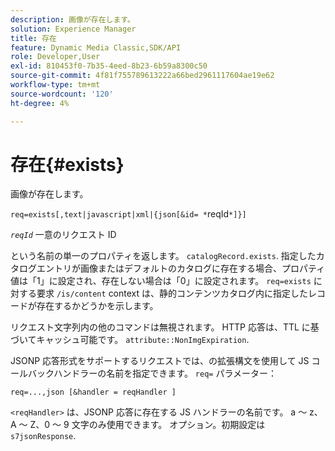 ```yaml
---
description: 画像が存在します。
solution: Experience Manager
title: 存在
feature: Dynamic Media Classic,SDK/API
role: Developer,User
exl-id: 810453f0-7b35-4eed-8b23-6b59a8300c50
source-git-commit: 4f81f755789613222a66bed2961117604ae19e62
workflow-type: tm+mt
source-wordcount: '120'
ht-degree: 4%

---
```


# 存在{#exists}

画像が存在します。

`req=exists[,text|javascript|xml|{json[&id= *`reqId`*]}]`

*`reqId`* 一意のリクエスト ID

という名前の単一のプロパティを返します。 `catalogRecord.exists`. 指定したカタログエントリが画像またはデフォルトのカタログに存在する場合、プロパティ値は「1」に設定され、存在しない場合は「0」に設定されます。 `req=exists` に対する要求 `/is/content` context は、静的コンテンツカタログ内に指定したレコードが存在するかどうかを示します。

リクエスト文字列内の他のコマンドは無視されます。 HTTP 応答は、TTL に基づいてキャッシュ可能です。 `attribute::NonImgExpiration`.

JSONP 応答形式をサポートするリクエストでは、の拡張構文を使用して JS コールバックハンドラーの名前を指定できます。 `req=` パラメーター：

`req=...,json [&handler = reqHandler ]`

`<reqHandler>` は、JSONP 応答に存在する JS ハンドラーの名前です。 a ～ z、A ～ Z、0 ～ 9 文字のみ使用できます。 オプション。初期設定は `s7jsonResponse`.
